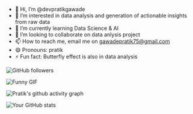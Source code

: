 - 👋 Hi, I’m @devpratikgawade
- 👀 I’m interested in data analysis and generation of actionable insights from raw data
- 🌱 I’m currently learning Data Science & AI 
- 💞️ I’m looking to collaborate on data anlysis project
- 📫 How to reach me, email me on gawadepratik75@gmail.com
- 😄 Pronouns: pratik
- ⚡ Fun fact: Butterfly effect is also in data analysis 

<!---
devpratikgawade/devpratikgawade is a ✨ special ✨ repository because its `README.md` (this file) appears on your GitHub profile.
You can click the Preview link to take a look at your changes.
--->

![GitHub followers](https://img.shields.io/github/followers/devpratikgawade?label=Follow&style=social)


![Funny GIF](https://media.giphy.com/media/3oEjI6SIIHBdRxXI40/giphy.gif)

![Pratik's github activity graph](https://github-readme-activity-graph.vercel.app/graph?username=devpratikgawade)

![Your GitHub stats](https://github-readme-stats.vercel.app/api?username=devpratikgawade&show_icons=true)
